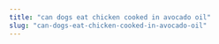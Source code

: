 ```yaml
---
title: "can dogs eat chicken cooked in avocado oil"
slug: "can-dogs-eat-chicken-cooked-in-avocado-oil"
---
```


